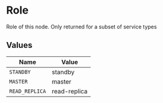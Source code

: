 # Role

Role of this node. Only returned for a subset of service types


## Values

| Name           | Value          |
| -------------- | -------------- |
| `STANDBY`      | standby        |
| `MASTER`       | master         |
| `READ_REPLICA` | read-replica   |